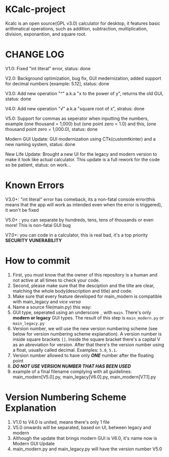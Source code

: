 # KCalc-project
Kcalc is an open source(GPL v3.0) calculator for desktop, it features basic arithmatical operations, such as addition, subtraction, multiplication, division, exponantion, and square root.

# CHANGE LOG
V1.0: Fixed "int literal" error, status: done

V2.0: Background optimization, bug fix, GUI medernization, added support for decimal numbers [example: 5.12], status: done

V3.0: Add new operation "^" a.k.a "x to the power of y", returns the old GUI, status: done

V4.0: Add new operation "√" a.k.a "square root of x", stratus: done

V5.0: Support for commas as seperator when inputting the numbers, example (one thousand = 1,000) but (one point zero = 1.0) and this, (one thousand point zero = 1,000.0), status: done

Modern GUI Update: GUI modernization using CTk(customtkinter) and a new naming system, status: done

New Life Update: Brought a new UI for the legacy and modern version to make it look like actual calculator. This update is a full rework for the code so be patient, status: on work...

# Known Errors
V3.0+: "int literal" error has comeback, its a non-fatal console error(this means that the app will work as intended even when the error is triggered), it won't be fixed

V5.0+ : you can separate by hundreds, tens, tens of thousands or even more! This is non-fatal GUI bug

V7.0+: you can code in a calculator, this is real bad, it's a top priority ****SECURITY VUNERABILITY****

# How to commit
1. First, you must know that the owner of this repository is a human and not active at all times to check your code.
2. Second, please make sure that the desciption and the tilte are clear, matching the whole body(description and title) and code.
3. Make sure that every feature developed for main_modern is compatible with main_legacy and *vice versa*
4. Name a source file(main.py) this way:
  1. GUI type, seperated using an underscore `_` with `main`. There's only **modern or legacy** GUI types. The result of this step is `main_modern.py` or `main_legacy.py`
  2. Version number, we will use the new version numbering scheme (see below for version numbering scheme explanation). A version number is inside square brackets `[]`. Inside the square bracket there's a capital V as an abreviation for version. After that there's the version number using a float, usually called decimal. Examples: `5.0`, `5.1`.
  3. Version number allowed to have only ***ONE*** number after the floating point
  4. ***DO NOT USE VERSION NUMBER THAT HAS BEEN USED***
  5. example of a final filename complying with all guidelines: main_modern[V5.0].py, main_legacy[V6.0].py, main_modern[V7.1].py

# Version Numbering Scheme Explanation
1. V1.0 to V4.0 is united, means there's only 1 file
2. V5.0 onwards will be separated, based on UI, between legacy and modern
3. Although the update that brings modern GUI is V6.0, it's name now is Modern GUI Update
4. main_modern.py and main_legacy.py will have the version number V5.0







